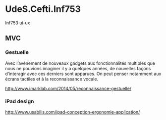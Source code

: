 # UdeS.Cefti.Inf753

Inf753 ui-ux

## MVC

### Gestuelle

Avec l’avènement de nouveaux gadgets aux fonctionnalités multiples que nous ne pouvions imaginer il y a quelques années, de nouvelles façons d’interagir avec ces derniers sont apparues. On peut penser notamment aux écrans tactiles et à la reconnaissance vocale.

http://www.imarklab.com/2014/05/reconnaissance-gestuelle/

### iPad design

http://www.usabilis.com/ipad-conception-ergonomie-application/


